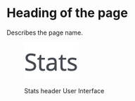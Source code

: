 # Heading of the page

Describes the page name.

<figure><img src="../../../.gitbook/assets/image (4) (3).png" alt="Stats header User Interface"><figcaption><p>Stats header User Interface</p></figcaption></figure>
